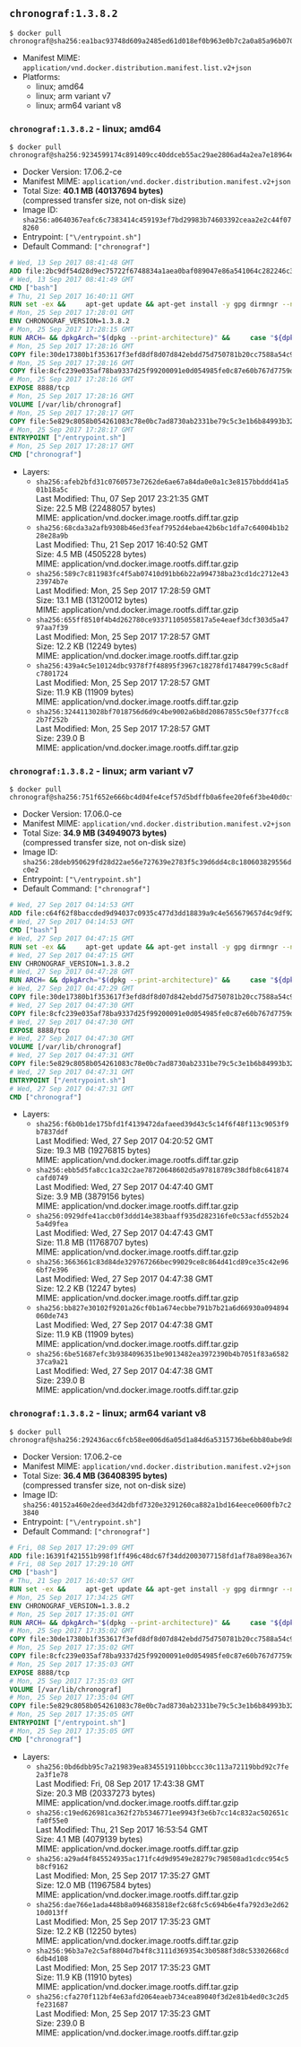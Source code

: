 ## `chronograf:1.3.8.2`

```console
$ docker pull chronograf@sha256:ea1bac93748d609a2485ed61d018ef0b963e0b7c2a0a85a96b070563ea6cbb4e
```

-	Manifest MIME: `application/vnd.docker.distribution.manifest.list.v2+json`
-	Platforms:
	-	linux; amd64
	-	linux; arm variant v7
	-	linux; arm64 variant v8

### `chronograf:1.3.8.2` - linux; amd64

```console
$ docker pull chronograf@sha256:9234599174c891409cc40ddceb55ac29ae2806ad4a2ea7e18964eabf5e9625c1
```

-	Docker Version: 17.06.2-ce
-	Manifest MIME: `application/vnd.docker.distribution.manifest.v2+json`
-	Total Size: **40.1 MB (40137694 bytes)**  
	(compressed transfer size, not on-disk size)
-	Image ID: `sha256:a0640367eafc6c7383414c459193ef7bd29983b74603392ceaa2e2c44f078260`
-	Entrypoint: `["\/entrypoint.sh"]`
-	Default Command: `["chronograf"]`

```dockerfile
# Wed, 13 Sep 2017 08:41:48 GMT
ADD file:2bc9df54d28d9ec75722f6748834a1aea0baf089047e86a541064c282246c300 in / 
# Wed, 13 Sep 2017 08:41:49 GMT
CMD ["bash"]
# Thu, 21 Sep 2017 16:40:11 GMT
RUN set -ex &&     apt-get update && apt-get install -y gpg dirmngr --no-install-recommends &&     rm -rf /var/lib/apt/lists/* &&     for key in         05CE15085FC09D18E99EFB22684A14CF2582E0C5 ;     do         gpg --keyserver ha.pool.sks-keyservers.net --recv-keys "$key" ||         gpg --keyserver pgp.mit.edu --recv-keys "$key" ||         gpg --keyserver keyserver.pgp.com --recv-keys "$key" ;     done
# Mon, 25 Sep 2017 17:28:01 GMT
ENV CHRONOGRAF_VERSION=1.3.8.2
# Mon, 25 Sep 2017 17:28:15 GMT
RUN ARCH= && dpkgArch="$(dpkg --print-architecture)" &&     case "${dpkgArch##*-}" in       amd64) ARCH='amd64';;       arm64) ARCH='arm64';;       armhf) ARCH='armhf';;       armel) ARCH='armel';;       *)     echo "Unsupported architecture: ${dpkgArch}"; exit 1;;     esac &&     set -x &&     apt-get update && apt-get install -y ca-certificates curl --no-install-recommends &&     rm -rf /var/lib/apt/lists/* &&     curl -SLO "https://dl.influxdata.com/chronograf/releases/chronograf_${CHRONOGRAF_VERSION}_${ARCH}.deb.asc" &&     curl -SLO "https://dl.influxdata.com/chronograf/releases/chronograf_${CHRONOGRAF_VERSION}_${ARCH}.deb" &&     gpg --batch --verify chronograf_${CHRONOGRAF_VERSION}_${ARCH}.deb.asc chronograf_${CHRONOGRAF_VERSION}_${ARCH}.deb &&     dpkg -i chronograf_${CHRONOGRAF_VERSION}_${ARCH}.deb &&     rm -f chronograf_${CHRONOGRAF_VERSION}_${ARCH}.deb* &&     apt-get purge -y --auto-remove $buildDeps
# Mon, 25 Sep 2017 17:28:16 GMT
COPY file:30de17380b1f353617f3efd8df8d07d842ebdd75d750781b20cc7588a54c918d in /usr/share/chronograf/LICENSE 
# Mon, 25 Sep 2017 17:28:16 GMT
COPY file:8cfc239e035af78ba9337d25f99200091e0d054985fe0c87e60b767d7759d99d in /usr/share/chronograf/agpl-3.0.md 
# Mon, 25 Sep 2017 17:28:16 GMT
EXPOSE 8888/tcp
# Mon, 25 Sep 2017 17:28:16 GMT
VOLUME [/var/lib/chronograf]
# Mon, 25 Sep 2017 17:28:17 GMT
COPY file:5e829c8058b054261083c78e0bc7ad8730ab2331be79c5c3e1b6b84993b3224b in /entrypoint.sh 
# Mon, 25 Sep 2017 17:28:17 GMT
ENTRYPOINT ["/entrypoint.sh"]
# Mon, 25 Sep 2017 17:28:17 GMT
CMD ["chronograf"]
```

-	Layers:
	-	`sha256:afeb2bfd31c0760573e7262de6ae67a84da0e0a1c3e8157bbddd41a501b18a5c`  
		Last Modified: Thu, 07 Sep 2017 23:21:35 GMT  
		Size: 22.5 MB (22488057 bytes)  
		MIME: application/vnd.docker.image.rootfs.diff.tar.gzip
	-	`sha256:68cda3a2afb9308b46ed3feaf7952d4ebae42b6bc1dfa7c64004b1b228e28a9b`  
		Last Modified: Thu, 21 Sep 2017 16:40:52 GMT  
		Size: 4.5 MB (4505228 bytes)  
		MIME: application/vnd.docker.image.rootfs.diff.tar.gzip
	-	`sha256:589c7c811983fc4f5ab07410d91bb6b22a994738ba23cd1dc2712e4323974b7e`  
		Last Modified: Mon, 25 Sep 2017 17:28:59 GMT  
		Size: 13.1 MB (13120012 bytes)  
		MIME: application/vnd.docker.image.rootfs.diff.tar.gzip
	-	`sha256:655ff8510f4b4d262780ce93371105055817a5e4eaef3dcf303d5a4797aa7f39`  
		Last Modified: Mon, 25 Sep 2017 17:28:57 GMT  
		Size: 12.2 KB (12249 bytes)  
		MIME: application/vnd.docker.image.rootfs.diff.tar.gzip
	-	`sha256:439a4c5e10124dbc9378f7f48895f3967c18278fd17484799c5c8adfc7801724`  
		Last Modified: Mon, 25 Sep 2017 17:28:57 GMT  
		Size: 11.9 KB (11909 bytes)  
		MIME: application/vnd.docker.image.rootfs.diff.tar.gzip
	-	`sha256:3244113028bf7018756d6d9c4be9002a6b8d20867855c50ef377fcc82b7f252b`  
		Last Modified: Mon, 25 Sep 2017 17:28:57 GMT  
		Size: 239.0 B  
		MIME: application/vnd.docker.image.rootfs.diff.tar.gzip

### `chronograf:1.3.8.2` - linux; arm variant v7

```console
$ docker pull chronograf@sha256:751f652e666bc4d04fe4cef57d5bdffb0a6fee20fe6f3be40d0cf08dec3ee3fd
```

-	Docker Version: 17.06.0-ce
-	Manifest MIME: `application/vnd.docker.distribution.manifest.v2+json`
-	Total Size: **34.9 MB (34949073 bytes)**  
	(compressed transfer size, not on-disk size)
-	Image ID: `sha256:28deb950629fd28d22ae56e727639e2783f5c39d6dd4c8c180603829556dc0e2`
-	Entrypoint: `["\/entrypoint.sh"]`
-	Default Command: `["chronograf"]`

```dockerfile
# Wed, 27 Sep 2017 04:14:53 GMT
ADD file:c64f62f8baccded9d94037c0935c477d3dd18839a9c4e565679657d4c9df92c8 in / 
# Wed, 27 Sep 2017 04:14:53 GMT
CMD ["bash"]
# Wed, 27 Sep 2017 04:47:15 GMT
RUN set -ex &&     apt-get update && apt-get install -y gpg dirmngr --no-install-recommends &&     rm -rf /var/lib/apt/lists/* &&     for key in         05CE15085FC09D18E99EFB22684A14CF2582E0C5 ;     do         gpg --keyserver ha.pool.sks-keyservers.net --recv-keys "$key" ||         gpg --keyserver pgp.mit.edu --recv-keys "$key" ||         gpg --keyserver keyserver.pgp.com --recv-keys "$key" ;     done
# Wed, 27 Sep 2017 04:47:15 GMT
ENV CHRONOGRAF_VERSION=1.3.8.2
# Wed, 27 Sep 2017 04:47:28 GMT
RUN ARCH= && dpkgArch="$(dpkg --print-architecture)" &&     case "${dpkgArch##*-}" in       amd64) ARCH='amd64';;       arm64) ARCH='arm64';;       armhf) ARCH='armhf';;       armel) ARCH='armel';;       *)     echo "Unsupported architecture: ${dpkgArch}"; exit 1;;     esac &&     set -x &&     apt-get update && apt-get install -y ca-certificates curl --no-install-recommends &&     rm -rf /var/lib/apt/lists/* &&     curl -SLO "https://dl.influxdata.com/chronograf/releases/chronograf_${CHRONOGRAF_VERSION}_${ARCH}.deb.asc" &&     curl -SLO "https://dl.influxdata.com/chronograf/releases/chronograf_${CHRONOGRAF_VERSION}_${ARCH}.deb" &&     gpg --batch --verify chronograf_${CHRONOGRAF_VERSION}_${ARCH}.deb.asc chronograf_${CHRONOGRAF_VERSION}_${ARCH}.deb &&     dpkg -i chronograf_${CHRONOGRAF_VERSION}_${ARCH}.deb &&     rm -f chronograf_${CHRONOGRAF_VERSION}_${ARCH}.deb* &&     apt-get purge -y --auto-remove $buildDeps
# Wed, 27 Sep 2017 04:47:29 GMT
COPY file:30de17380b1f353617f3efd8df8d07d842ebdd75d750781b20cc7588a54c918d in /usr/share/chronograf/LICENSE 
# Wed, 27 Sep 2017 04:47:30 GMT
COPY file:8cfc239e035af78ba9337d25f99200091e0d054985fe0c87e60b767d7759d99d in /usr/share/chronograf/agpl-3.0.md 
# Wed, 27 Sep 2017 04:47:30 GMT
EXPOSE 8888/tcp
# Wed, 27 Sep 2017 04:47:30 GMT
VOLUME [/var/lib/chronograf]
# Wed, 27 Sep 2017 04:47:31 GMT
COPY file:5e829c8058b054261083c78e0bc7ad8730ab2331be79c5c3e1b6b84993b3224b in /entrypoint.sh 
# Wed, 27 Sep 2017 04:47:31 GMT
ENTRYPOINT ["/entrypoint.sh"]
# Wed, 27 Sep 2017 04:47:31 GMT
CMD ["chronograf"]
```

-	Layers:
	-	`sha256:f6b0b1de175bfd1f4139472dafaeed39d43c5c14f6f48f113c9053f9b7837ddf`  
		Last Modified: Wed, 27 Sep 2017 04:20:52 GMT  
		Size: 19.3 MB (19276815 bytes)  
		MIME: application/vnd.docker.image.rootfs.diff.tar.gzip
	-	`sha256:ebb5d5fa8cc1ca32c2ae78720648602d5a97818789c38dfb8c641874cafd0749`  
		Last Modified: Wed, 27 Sep 2017 04:47:40 GMT  
		Size: 3.9 MB (3879156 bytes)  
		MIME: application/vnd.docker.image.rootfs.diff.tar.gzip
	-	`sha256:0929dfe41accb0f3ddd14e383baaff935d282316fe0c53acfd552b245a4d9fea`  
		Last Modified: Wed, 27 Sep 2017 04:47:43 GMT  
		Size: 11.8 MB (11768707 bytes)  
		MIME: application/vnd.docker.image.rootfs.diff.tar.gzip
	-	`sha256:3663661c83d84de329767266bec99029ce8c864d41cd89ce35c42e966bf7e396`  
		Last Modified: Wed, 27 Sep 2017 04:47:38 GMT  
		Size: 12.2 KB (12247 bytes)  
		MIME: application/vnd.docker.image.rootfs.diff.tar.gzip
	-	`sha256:bb827e30102f9201a26cf0b1a674ecbbe791b7b21a6d66930a094894060de743`  
		Last Modified: Wed, 27 Sep 2017 04:47:38 GMT  
		Size: 11.9 KB (11909 bytes)  
		MIME: application/vnd.docker.image.rootfs.diff.tar.gzip
	-	`sha256:6be51687efc3b9384096351be9013482ea3972390b4b7051f83a658237ca9a21`  
		Last Modified: Wed, 27 Sep 2017 04:47:38 GMT  
		Size: 239.0 B  
		MIME: application/vnd.docker.image.rootfs.diff.tar.gzip

### `chronograf:1.3.8.2` - linux; arm64 variant v8

```console
$ docker pull chronograf@sha256:292436acc6fcb58ee006d6a05d1a84d6a5315736be6bb80abe9d8ecc6a435925
```

-	Docker Version: 17.06.2-ce
-	Manifest MIME: `application/vnd.docker.distribution.manifest.v2+json`
-	Total Size: **36.4 MB (36408395 bytes)**  
	(compressed transfer size, not on-disk size)
-	Image ID: `sha256:40152a460e2deed3d42dbfd7320e3291260ca882a1bd164eece0600fb7c23840`
-	Entrypoint: `["\/entrypoint.sh"]`
-	Default Command: `["chronograf"]`

```dockerfile
# Fri, 08 Sep 2017 17:29:09 GMT
ADD file:16391f421551b998f1ff496c48dc67f34dd2003077158fd1af78a898ea367e1d in / 
# Fri, 08 Sep 2017 17:29:10 GMT
CMD ["bash"]
# Thu, 21 Sep 2017 16:40:57 GMT
RUN set -ex &&     apt-get update && apt-get install -y gpg dirmngr --no-install-recommends &&     rm -rf /var/lib/apt/lists/* &&     for key in         05CE15085FC09D18E99EFB22684A14CF2582E0C5 ;     do         gpg --keyserver ha.pool.sks-keyservers.net --recv-keys "$key" ||         gpg --keyserver pgp.mit.edu --recv-keys "$key" ||         gpg --keyserver keyserver.pgp.com --recv-keys "$key" ;     done
# Mon, 25 Sep 2017 17:34:25 GMT
ENV CHRONOGRAF_VERSION=1.3.8.2
# Mon, 25 Sep 2017 17:35:01 GMT
RUN ARCH= && dpkgArch="$(dpkg --print-architecture)" &&     case "${dpkgArch##*-}" in       amd64) ARCH='amd64';;       arm64) ARCH='arm64';;       armhf) ARCH='armhf';;       armel) ARCH='armel';;       *)     echo "Unsupported architecture: ${dpkgArch}"; exit 1;;     esac &&     set -x &&     apt-get update && apt-get install -y ca-certificates curl --no-install-recommends &&     rm -rf /var/lib/apt/lists/* &&     curl -SLO "https://dl.influxdata.com/chronograf/releases/chronograf_${CHRONOGRAF_VERSION}_${ARCH}.deb.asc" &&     curl -SLO "https://dl.influxdata.com/chronograf/releases/chronograf_${CHRONOGRAF_VERSION}_${ARCH}.deb" &&     gpg --batch --verify chronograf_${CHRONOGRAF_VERSION}_${ARCH}.deb.asc chronograf_${CHRONOGRAF_VERSION}_${ARCH}.deb &&     dpkg -i chronograf_${CHRONOGRAF_VERSION}_${ARCH}.deb &&     rm -f chronograf_${CHRONOGRAF_VERSION}_${ARCH}.deb* &&     apt-get purge -y --auto-remove $buildDeps
# Mon, 25 Sep 2017 17:35:02 GMT
COPY file:30de17380b1f353617f3efd8df8d07d842ebdd75d750781b20cc7588a54c918d in /usr/share/chronograf/LICENSE 
# Mon, 25 Sep 2017 17:35:02 GMT
COPY file:8cfc239e035af78ba9337d25f99200091e0d054985fe0c87e60b767d7759d99d in /usr/share/chronograf/agpl-3.0.md 
# Mon, 25 Sep 2017 17:35:03 GMT
EXPOSE 8888/tcp
# Mon, 25 Sep 2017 17:35:03 GMT
VOLUME [/var/lib/chronograf]
# Mon, 25 Sep 2017 17:35:04 GMT
COPY file:5e829c8058b054261083c78e0bc7ad8730ab2331be79c5c3e1b6b84993b3224b in /entrypoint.sh 
# Mon, 25 Sep 2017 17:35:05 GMT
ENTRYPOINT ["/entrypoint.sh"]
# Mon, 25 Sep 2017 17:35:05 GMT
CMD ["chronograf"]
```

-	Layers:
	-	`sha256:0bd6dbb95c7a219839ea8345519110bbccc30c113a72119bbd92c7fe2a3f1e78`  
		Last Modified: Fri, 08 Sep 2017 17:43:38 GMT  
		Size: 20.3 MB (20337273 bytes)  
		MIME: application/vnd.docker.image.rootfs.diff.tar.gzip
	-	`sha256:c19ed626981ca362f27b5346771ee9943f3e6b7cc14c832ac502651cfa0f55e0`  
		Last Modified: Thu, 21 Sep 2017 16:53:54 GMT  
		Size: 4.1 MB (4079139 bytes)  
		MIME: application/vnd.docker.image.rootfs.diff.tar.gzip
	-	`sha256:a29ad4f845524935ac171fc4d9d9549e28279c798508ad1cdcc954c5b8cf9162`  
		Last Modified: Mon, 25 Sep 2017 17:35:27 GMT  
		Size: 12.0 MB (11967584 bytes)  
		MIME: application/vnd.docker.image.rootfs.diff.tar.gzip
	-	`sha256:dae766e1ada448b8a0946835818ef2c68fc5c694b6e4fa792d3e2d6210d013ff`  
		Last Modified: Mon, 25 Sep 2017 17:35:23 GMT  
		Size: 12.2 KB (12250 bytes)  
		MIME: application/vnd.docker.image.rootfs.diff.tar.gzip
	-	`sha256:96b3a7e2c5af8804d7b4f8c3111d369354c3b0588f3d8c53302668cd6db4d108`  
		Last Modified: Mon, 25 Sep 2017 17:35:23 GMT  
		Size: 11.9 KB (11910 bytes)  
		MIME: application/vnd.docker.image.rootfs.diff.tar.gzip
	-	`sha256:cfa270f112bf4e63afd2064eaeb734cea89040f3d2e81b4ed0c3c2d5fe231687`  
		Last Modified: Mon, 25 Sep 2017 17:35:23 GMT  
		Size: 239.0 B  
		MIME: application/vnd.docker.image.rootfs.diff.tar.gzip

